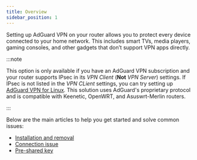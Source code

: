 ```yaml
---
title: Overview
sidebar_position: 1
---
```


Setting up AdGuard VPN on your router allows you to protect every device connected to your home network. This includes smart TVs, media players, gaming consoles, and other gadgets that don’t support VPN apps directly.

:::note

This option is only available if you have an AdGuard VPN subscription and your router supports IPsec in its *VPN Client* (**Not** *VPN Server*) settings. If IPsec is not listed in the *VPN CLient* settings, you can try setting up [AdGuard VPN for Linux](/adguard-vpn-for-linux/setting-up-on-a-router). This solution uses AdGuard's proprietary protocol and is compatible with Keenetic, OpenWRT, and Asuswrt-Merlin routers.

:::

Below are the main articles to help you get started and solve common issues:

- [Installation and removal](/adguard-vpn-for-routers/installation)
- [Connection issue](/adguard-vpn-for-routers/solving-problems/connection-issue)
- [Pre-shared key](/adguard-vpn-for-routers/solving-problems/pre-shared-key)
